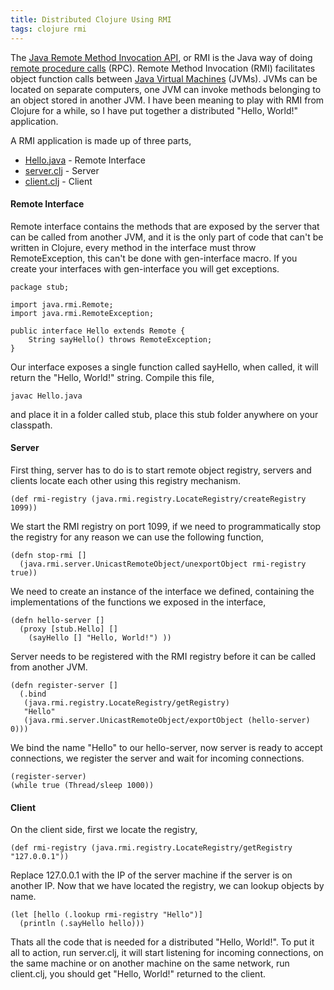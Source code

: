 ```yaml
---
title: Distributed Clojure Using RMI
tags: clojure rmi
---
```


The [Java Remote Method Invocation
API](http://java.sun.com/javase/technologies/core/basic/rmi/index.jsp),
or RMI is the Java way of doing [remote procedure
calls](http://en.wikipedia.org/wiki/Remote_procedure_call) (RPC). Remote
Method Invocation (RMI) facilitates object function calls between [Java
Virtual Machines](http://en.wikipedia.org/wiki/Java_Virtual_Machine)
(JVMs). JVMs can be located on separate computers, one JVM can invoke
methods belonging to an object stored in another JVM. I have been
meaning to play with RMI from Clojure for a while, so I have put
together a distributed "Hello, World!" application.

A RMI application is made up of three parts,

 - [Hello.java](/code/clojure/rmi-hello/Hello.java) - Remote Interface
 - [server.clj](/code/clojure/rmi-hello/server.clj) - Server
 - [client.clj](/code/clojure/rmi-hello/client.clj) - Client


#### Remote Interface

Remote interface contains the methods that are exposed by the server
that can be called from another JVM, and it is the only part of code
that can't be written in Clojure, every method in the interface must
throw RemoteException, this can't be done with gen-interface macro. If
you create your interfaces with gen-interface you will get exceptions.

    package stub;

    import java.rmi.Remote;
    import java.rmi.RemoteException;

    public interface Hello extends Remote {
        String sayHello() throws RemoteException;
    }

Our interface exposes a single function called sayHello, when called, it
will return the "Hello, World!" string. Compile this file,

    javac Hello.java

and place it in a folder called stub, place this stub folder anywhere on
your classpath.

#### Server

First thing, server has to do is to start remote object registry,
servers and clients locate each other using this registry mechanism.

    (def rmi-registry (java.rmi.registry.LocateRegistry/createRegistry 1099))

We start the RMI registry on port 1099, if we need to programmatically
stop the registry for any reason we can use the following function,

    (defn stop-rmi []
      (java.rmi.server.UnicastRemoteObject/unexportObject rmi-registry true))

We need to create an instance of the interface we defined, containing the
implementations of the functions we exposed in the interface,

    (defn hello-server []
      (proxy [stub.Hello] [] 
        (sayHello [] "Hello, World!") ))

Server needs to be registered with the RMI registry before it can be
called from another JVM.

    (defn register-server []
      (.bind
       (java.rmi.registry.LocateRegistry/getRegistry)
       "Hello"
       (java.rmi.server.UnicastRemoteObject/exportObject (hello-server) 0)))

We bind the name "Hello" to our hello-server, now server is ready to
accept connections, we register the server and wait for incoming
connections.

    (register-server)
    (while true (Thread/sleep 1000))

#### Client

On the client side, first we locate the registry,

    (def rmi-registry (java.rmi.registry.LocateRegistry/getRegistry "127.0.0.1"))

Replace 127.0.0.1 with the IP of the server machine if the server is on
another IP. Now that we have located the registry, we can lookup objects
by name.

    (let [hello (.lookup rmi-registry "Hello")]
      (println (.sayHello hello)))

Thats all the code that is needed for a distributed "Hello, World!". To
put it all to action, run server.clj, it will start listening for
incoming connections, on the same machine or on another machine on the
same network, run client.clj, you should get "Hello, World!" returned to
the client.
